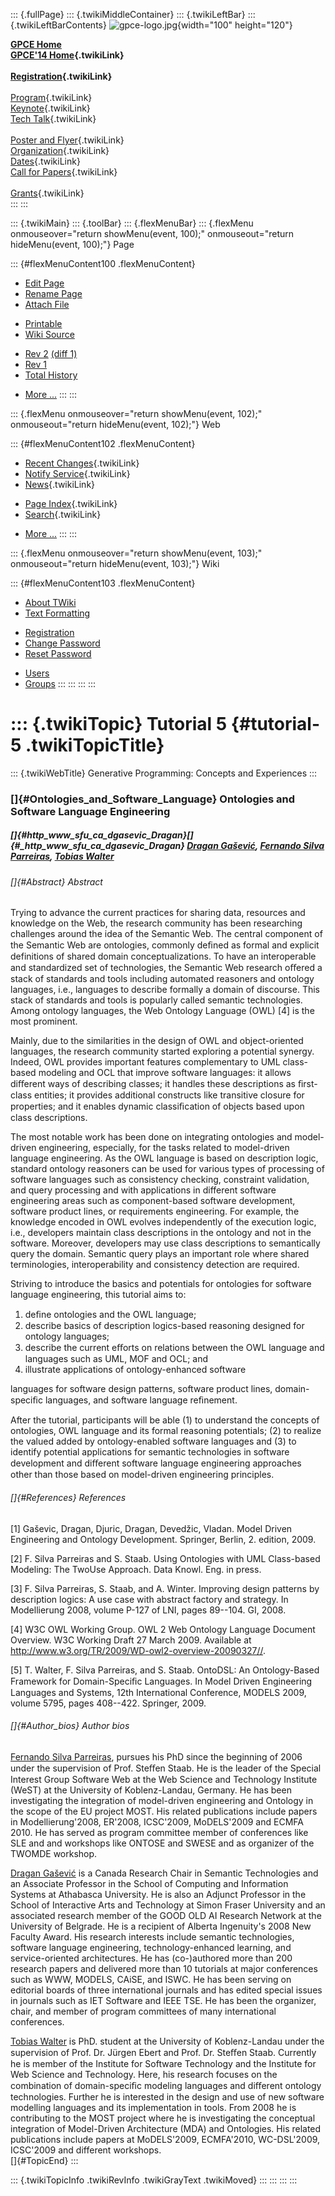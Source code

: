 ::: {.fullPage}
::: {.twikiMiddleContainer}
::: {.twikiLeftBar}
::: {.twikiLeftBarContents}
![gpce-logo.jpg](../pub/GPCE14/WebLeftBar/gpce-logo.jpg){width="100"
height="120"}

**[GPCE Home](http://program-transformation.org/Gpce)**\
**[GPCE\'14 Home](WebHome){.twikiLink}**\
\
**[Registration](GpceRegistration){.twikiLink}**\
\
[Program](ConferenceProgram){.twikiLink}\
[Keynote](KeynoteSpeakers){.twikiLink}\
[Tech Talk](TechTalk){.twikiLink}\
\
[Poster and Flyer](Poster){.twikiLink}\
[Organization](ConferenceOrganization){.twikiLink}\
[Dates](ImportantDates){.twikiLink}\
[Call for Papers](CallForPapers){.twikiLink}\
\
[Grants](Grants){.twikiLink}\
:::
:::

::: {.twikiMain}
::: {.toolBar}
::: {.flexMenuBar}
::: {.flexMenu onmouseover="return showMenu(event, 100);" onmouseout="return hideMenu(event, 100);"}
Page

::: {#flexMenuContent100 .flexMenuContent}
-   [Edit
    Page](http://www.program-transformation.org/edit/GPCE14/Tutorial5OntologiesAndSE?t=1536828863)
-   [Rename
    Page](http://www.program-transformation.org/rename/GPCE14/Tutorial5OntologiesAndSE)
-   [Attach
    File](http://www.program-transformation.org/attach/GPCE14/Tutorial5OntologiesAndSE)

<!-- -->

-   [Printable](http://www.program-transformation.org/view/GPCE14/Tutorial5OntologiesAndSE?skin=print.pattern)
-   [Wiki
    Source](http://www.program-transformation.org/view/GPCE14/Tutorial5OntologiesAndSE?skin=text&raw=on&contenttype=text/plain)

<!-- -->

-   [Rev
    2](http://www.program-transformation.org/view/GPCE14/Tutorial5OntologiesAndSE?rev=1.2)
    [(diff 1)](http://www.program-transformation.org/rdiff/GPCE14/Tutorial5OntologiesAndSE?rev1=1.2&rev2=1.1)
-   [Rev
    1](http://www.program-transformation.org/view/GPCE14/Tutorial5OntologiesAndSE?rev=1.1)
-   [Total
    History](http://www.program-transformation.org/rdiff/GPCE14/Tutorial5OntologiesAndSE)

<!-- -->

-   [More
    \...](http://www.program-transformation.org/oops/GPCE14/Tutorial5OntologiesAndSE?template=oopsmore&param1=1.2&param2=1.2)
:::
:::

::: {.flexMenu onmouseover="return showMenu(event, 102);" onmouseout="return hideMenu(event, 102);"}
Web

::: {#flexMenuContent102 .flexMenuContent}
-   [Recent Changes](WebChanges){.twikiLink}
-   [Notify Service](WebNotify){.twikiLink}
-   [News](WebNews){.twikiLink}

<!-- -->

-   [Page Index](WebIndex){.twikiLink}
-   [Search](WebSearch){.twikiLink}

<!-- -->

-   [More
    \...](http://www.program-transformation.org/oops/GPCE14/Tutorial5OntologiesAndSE?template=oopsmore&param1=1.2&param2=1.2)
:::
:::

::: {.flexMenu onmouseover="return showMenu(event, 103);" onmouseout="return hideMenu(event, 103);"}
Wiki

::: {#flexMenuContent103 .flexMenuContent}
-   [About
    TWiki](http://www.program-transformation.org/view/TWiki/WebHome)
-   [Text
    Formatting](http://www.program-transformation.org/view/TWiki/TextFormattingRules)

<!-- -->

-   [Registration](http://www.program-transformation.org/view/TWiki/TWikiRegistration)
-   [Change
    Password](http://www.program-transformation.org/view/TWiki/ChangePassword)
-   [Reset
    Password](http://www.program-transformation.org/view/TWiki/ResetPassword)

<!-- -->

-   [Users](http://www.program-transformation.org/view/Main/TWikiUsers)
-   [Groups](http://www.program-transformation.org/view/Main/TWikiGroups)
:::
:::
:::
:::

::: {.twikiTopic}
Tutorial 5 {#tutorial-5 .twikiTopicTitle}
==========

::: {.twikiWebTitle}
Generative Programming: Concepts and Experiences
:::

### []{#Ontologies_and_Software_Language} Ontologies and Software Language Engineering

##### []{#http_www_sfu_ca_dgasevic_Dragan}[]{#_http_www_sfu_ca_dgasevic_Dragan} [Dragan Gašević](http://www.sfu.ca/~dgasevic/), [Fernando Silva Parreiras](http://www.fernando.parreiras.nom.br/), [Tobias Walter](http://www.uni-koblenz-landau.de/koblenz/fb4/institute/IFI/AGStaab/Persons/tobias-walter/tobias-walter)

###### []{#Abstract} Abstract

Trying to advance the current practices for sharing data, resources and
knowledge on the Web, the research community has been researching
challenges around the idea of the Semantic Web. The central component of
the Semantic Web are ontologies, commonly deﬁned as formal and explicit
definitions of shared domain conceptualizations. To have an
interoperable and standardized set of technologies, the Semantic Web
research oﬀered a stack of standards and tools including automated
reasoners and ontology languages, i.e., languages to describe formally a
domain of discourse. This stack of standards and tools is popularly
called semantic technologies. Among ontology languages, the Web Ontology
Language (OWL) \[4\] is the most prominent.

Mainly, due to the similarities in the design of OWL and object-oriented
languages, the research community started exploring a potential synergy.
Indeed, OWL provides important features complementary to UML class-based
modeling and OCL that improve software languages: it allows diﬀerent
ways of describing classes; it handles these descriptions as ﬁrst-class
entities; it provides additional constructs like transitive closure for
properties; and it enables dynamic classiﬁcation of objects based upon
class descriptions.

The most notable work has been done on integrating ontologies and
model-driven engineering, especially, for the tasks related to
model-driven language engineering. As the OWL language is based on
description logic, standard ontology reasoners can be used for various
types of processing of software languages such as consistency checking,
constraint validation, and query processing and with applications in
different software engineering areas such as component-based software
development, software product lines, or requirements engineering. For
example, the knowledge encoded in OWL evolves independently of the
execution logic, i.e., developers maintain class descriptions in the
ontology and not in the software. Moreover, developers may use class
descriptions to semantically query the domain. Semantic query plays an
important role where shared terminologies, interoperability and
consistency detection are required.

Striving to introduce the basics and potentials for ontologies for
software language engineering, this tutorial aims to:

1.  deﬁne ontologies and the OWL language;
2.  describe basics of description logics-based reasoning designed for
    ontology languages;
3.  describe the current eﬀorts on relations between the OWL language
    and languages such as UML, MOF and OCL; and
4.  illustrate applications of ontology-enhanced software

languages for software design patterns, software product lines,
domain-speciﬁc languages, and software language reﬁnement.

After the tutorial, participants will be able (1) to understand the
concepts of ontologies, OWL language and its formal reasoning
potentials; (2) to realize the valued added by ontology-enabled software
languages and (3) to identify potential applications for semantic
technologies in software development and diﬀerent software language
engineering approaches other than those based on model-driven
engineering principles.

###### []{#References} References

\[1\] Gaševic, Dragan, Djuric, Dragan, Devedžic, Vladan. Model Driven
Engineering and Ontology Development. Springer, Berlin, 2. edition,
2009.

\[2\] F. Silva Parreiras and S. Staab. Using Ontologies with UML
Class-based Modeling: The TwoUse Approach. Data Knowl. Eng. in press.

\[3\] F. Silva Parreiras, S. Staab, and A. Winter. Improving design
patterns by description logics: A use case with abstract factory and
strategy. In Modellierung 2008, volume P-127 of LNI, pages 89--104. GI,
2008.

\[4\] W3C OWL Working Group. OWL 2 Web Ontology Language Document
Overview. W3C Working Draft 27 March 2009. Available at
<http://www.w3.org/TR/2009/WD-owl2-overview-20090327//>.

\[5\] T. Walter, F. Silva Parreiras, and S. Staab. OntoDSL: An
Ontology-Based Framework for Domain-Speciﬁc Languages. In Model Driven
Engineering Languages and Systems, 12th International Conference, MODELS
2009, volume 5795, pages 408--422. Springer, 2009.

###### []{#Author_bios} Author bios

[Fernando Silva Parreiras](http://www.fernando.parreiras.nom.br/),
pursues his PhD since the beginning of 2006 under the supervision of
Prof. Steﬀen Staab. He is the leader of the Special Interest Group
Software Web at the Web Science and Technology Institute (WeST) at the
University of Koblenz-Landau, Germany. He has been investigating the
integration of model-driven engineering and Ontology in the scope of the
EU project MOST. His related publications include papers in
Modellierung'2008, ER'2008, ICSC'2009, MoDELS'2009 and ECMFA 2010. He
has served as program committee member of conferences like SLE and and
workshops like ONTOSE and SWESE and as organizer of the TWOMDE workshop.

[Dragan Gašević](http://www.sfu.ca/~dgasevic/) is a Canada Research
Chair in Semantic Technologies and an Associate Professor in the School
of Computing and Information Systems at Athabasca University. He is also
an Adjunct Professor in the School of Interactive Arts and Technology at
Simon Fraser University and an associated research member of the GOOD
OLD AI Research Network at the University of Belgrade. He is a recipient
of Alberta Ingenuity's 2008 New Faculty Award. His research interests
include semantic technologies, software language engineering,
technology-enhanced learning, and service-oriented architectures. He has
(co-)authored more than 200 research papers and delivered more than 10
tutorials at major conferences such as WWW, MODELS, CAiSE, and ISWC. He
has been serving on editorial boards of three international journals and
has edited special issues in journals such as IET Software and IEEE TSE.
He has been the organizer, chair, and member of program committees of
many international conferences.

[Tobias
Walter](http://www.uni-koblenz-landau.de/koblenz/fb4/institute/IFI/AGStaab/Persons/tobias-walter/tobias-walter)
is PhD. student at the University of Koblenz-Landau under the
supervision of Prof. Dr. Jürgen Ebert and Prof. Dr. Steﬀen Staab.
Currently he is member of the Institute for Software Technology and the
Institute for Web Science and Technology. Here, his research focuses on
the combination of domain-speciﬁc modeling languages and diﬀerent
ontology technologies. Further he is interested in the design and use of
new software modelling languages and its implementation in tools. From
2008 he is contributing to the MOST project where he is investigating
the conceptual integration of Model-Driven Architecture (MDA) and
Ontologies. His related publications include papers at MoDELS'2009,
ECMFA'2010, WC-DSL'2009, ICSC'2009 and different workshops.\
[]{#TopicEnd}
:::

::: {.twikiTopicInfo .twikiRevInfo .twikiGrayText .twikiMoved}
:::
:::
:::
:::
